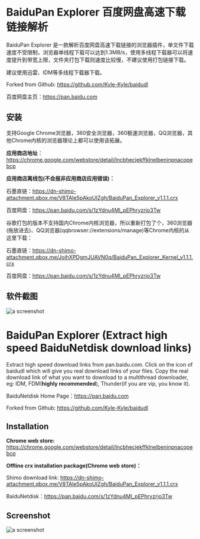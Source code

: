 # BaiduPan Explorer 百度网盘高速下载链接解析
BaiduPan Explorer 是一款解析百度网盘高速下载链接的浏览器插件，单文件下载速度不受限制，浏览器单线程下载可以达到1.3MB/s，使用多线程下载器可以将速度提升到带宽上限，文件夹打包下载则速度比较慢，不建议使用打包链接下载。

建议使用迅雷、IDM等多线程下载器下载。

Forked from Github: https://github.com/Kyle-Kyle/baidudl

百度网盘主页：https://pan.baidu.com

## 安装
支持Google Chrome浏览器，360安全浏览器，360极速浏览器，QQ浏览器，其他Chrome内核的浏览器理论上都可以使用该拓展。

**应用商店地址**： https://chrome.google.com/webstore/detail/lncbhecjekffklnelbeninpnacopebcp

**应用商店离线包(不会报非应用商店应用错误)：**  

石墨直链：https://dn-shimo-attachment.qbox.me/V8TAle5pAkoUIZgh/BaiduPan_Explorer_v1.1.1.crx

百度网盘：https://pan.baidu.com/s/1zYdnu4MI_pEPhryzrjo3Tw

谷歌打包的版本不支持国内Chrome内核浏览器，所以重新打包了个，360浏览器(拖放进去)、QQ浏览器(qqbrowser://extensions/manage)等Chrome内核的从这里下载：

石墨直链：https://dn-shimo-attachment.qbox.me/JoihXPDgmJUAVN0q/BaiduPan_Explorer_Kernel_v1.1.1.crx

百度网盘：https://pan.baidu.com/s/1zYdnu4MI_pEPhryzrjo3Tw

## 软件截图
![a screenshot](https://wx4.sinaimg.cn/large/77c76f11gy1fp45wtz796j20zk0m8dn4.jpg)

# BaiduPan Explorer (Extract high speed BaiduNetdisk download links)
Extract high speed download links from pan.baidu.com. Click on the icon of baidudl which will give you real download links of your files. Copy the real download link of what you want to download to a multithread downloader, eg: IDM, FDM(**highly recommended**), Thunder(if you are vip, you know it).

BaiduNetdisk Home Page：https://pan.baidu.com

Forked from Github: https://github.com/Kyle-Kyle/baidudl
## Installation
**Chrome web store:** https://chrome.google.com/webstore/detail/lncbhecjekffklnelbeninpnacopebcp

**Offline crx installation package(Chrome web store)：**  

Shimo download link: https://dn-shimo-attachment.qbox.me/V8TAle5pAkoUIZgh/BaiduPan_Explorer_v1.1.1.crx

BaiduNetdisk：https://pan.baidu.com/s/1zYdnu4MI_pEPhryzrjo3Tw

## Screenshot
![a screenshot](https://wx4.sinaimg.cn/large/77c76f11gy1fp45wtz796j20zk0m8dn4.jpg)
